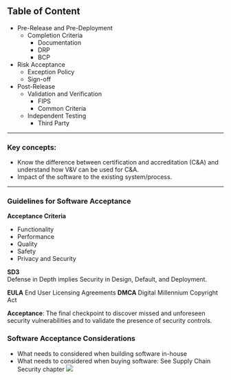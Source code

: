 ## Table of Content

- Pre-Release and Pre-Deployment
	- Completion Criteria
		- Documentation
		- DRP
		- BCP
- Risk Acceptance
	- Exception Policy
	- Sign-off
- Post-Release
	- Validation and Verification
		- FIPS
		- Common Criteria
	- Independent Testing
		- Third Party

---

### Key concepts:
-   Know the difference between certification and accreditation (C&A) and understand how V&V can be used for C&A.
- Impact of the software to the existing system/process.

---
### Guidelines for Software Acceptance

**Acceptance Criteria**  
- Functionality
- Performance
- Quality
- Safety
- Privacy and Security

**SD3**  
Defense in Depth implies Security in Design, Default, and Deployment.

**EULA** End User Licensing Agreements
**DMCA** Digital Millennium Copyright Act

**Acceptance**: The final checkpoint to discover missed and unforeseen security vulnerabilities and to validate the presence of security controls.

### Software Acceptance Considerations
- What needs to considered when building software in-house
- What needs to considered when buying software: See Supply Chain Security chapter
![](https://lh3.googleusercontent.com/aty-udi1Qnisxl0mj8jQsrCYli0prEc6PPl_Jq6-MAF8cdIBu8P6oJpK8LQhwPlsEEVEMMU61f5bxA)


<!--stackedit_data:
eyJoaXN0b3J5IjpbMTU3Njk4MzU4Myw2NzkzNjAyOTcsMTQ3Nj
MwNTc3NywtNzQ3MDUzNjM0LC03MzI0NzI2MTgsLTE3NjIxNjAx
OTksMjA3MzQyOTM0Myw2NzU4MTI5NSwxNDA4OTQ4MjE4XX0=
-->